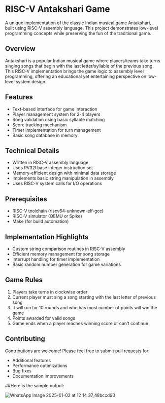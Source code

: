# RISC-V Antakshari Game

A unique implementation of the classic Indian musical game Antakshari, built using RISC-V assembly language. This project demonstrates low-level programming concepts while preserving the fun of the traditional game.

## Overview

Antakshari is a popular Indian musical game where players/teams take turns singing songs that begin with the last letter/syllable of the previous song. This RISC-V implementation brings the game logic to assembly level programming, offering an educational yet entertaining perspective on low-level system design.

## Features

- Text-based interface for game interaction
- Player management system for 2-4 players
- Song validation using basic syllable matching
- Score tracking mechanism
- Timer implementation for turn management
- Basic song database in memory

## Technical Details

- Written in RISC-V assembly language
- Uses RV32I base integer instruction set
- Memory-efficient design with minimal data storage
- Implements basic string manipulation in assembly
- Uses RISC-V system calls for I/O operations

## Prerequisites

- RISC-V toolchain (riscv64-unknown-elf-gcc)
- RISC-V simulator (QEMU or Spike)
- Make (for build automation)


## Implementation Highlights

- Custom string comparison routines in RISC-V assembly
- Efficient memory management for song storage
- Interrupt handling for timer implementation
- Basic random number generation for game variations

## Game Rules

1. Players take turns in clockwise order
2. Current player must sing a song starting with the last letter of previous song
3. It will run for 10 rounds and who has most number of points will win the game
4. Points awarded for valid songs
5. Game ends when a player reaches winning score or can't continue

## Contributing

Contributions are welcome! Please feel free to submit pull requests for:

- Additional features
- Performance optimizations
- Bug fixes
- Documentation improvements


##Here is the sample output:


![WhatsApp Image 2025-01-02 at 12 14 37_48bccd93](https://github.com/user-attachments/assets/f09c19dc-91fc-4216-8e59-6252819ddbce)

